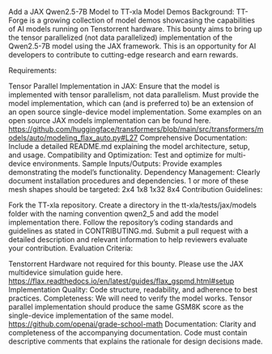 Add a JAX Qwen2.5-7B Model to TT-xla Model Demos
Background:
TT-Forge is a growing collection of model demos showcasing the capabilities of AI models running on Tenstorrent hardware. This bounty aims to bring up the tensor parallelized (not data parallelized) implementation of the Qwen2.5-7B model using the JAX framework. This is an opportunity for AI developers to contribute to cutting-edge research and earn rewards.

Requirements:

Tensor Parallel Implementation in JAX: Ensure that the model is implemented with tensor parallelism, not data parallelism.
Must provide the model implementation, which can (and is preferred to) be an extension of an open source single-device model implementation.
Some examples on an open source JAX models implementation can be found here. https://github.com/huggingface/transformers/blob/main/src/transformers/models/auto/modeling_flax_auto.py#L27
Comprehensive Documentation: Include a detailed README.md explaining the model architecture, setup, and usage.
Compatibility and Optimization: Test and optimize for multi-device environments.
Sample Inputs/Outputs: Provide examples demonstrating the model’s functionality.
Dependency Management: Clearly document installation procedures and dependencies.
1 or more of these mesh shapes should be targeted:
2x4
1x8
1x32
8x4
Contribution Guidelines:

Fork the TT-xla repository.
Create a directory in the tt-xla/tests/jax/models folder with the naming convention qwen2_5 and add the model implementation there.
Follow the repository’s coding standards and guidelines as stated in CONTRIBUTING.md.
Submit a pull request with a detailed description and relevant information to help reviewers evaluate your contribution.
Evaluation Criteria:

Tenstorrent Hardware not required for this bounty.
Please use the JAX multidevice simulation guide here. https://flax.readthedocs.io/en/latest/guides/flax_gspmd.html#setup
Implementation Quality: Code structure, readability, and adherence to best practices.
Completeness: We will need to verify the model works.
Tensor parallel implementation should produce the same GSM8K score as the single-device implementation of the same model. https://github.com/openai/grade-school-math
Documentation: Clarity and completeness of the accompanying documentation.
Code must contain descriptive comments that explains the rationale for design decisions made.